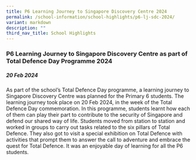 ```yaml
---
title: P6 Learning Journey to Singapore Discovery Centre 2024
permalink: /school-information/school-highlights/p6-lj-sdc-2024/
variant: markdown
description: ""
third_nav_title: School Highlights
---
```

### P6 Learning Journey to Singapore Discovery Centre as part of Total Defence Day Programme 2024

##### 20 Feb 2024

As part of the school’s Total Defence Day programme, a learning journey to Singapore Discovery Centre was planned for the Primary 6 students. The learning journey took place on 20 Feb 2024, in the week of the Total Defence Day commemoration. In this programme, students learnt how each of them can play their part to contribute to the security of Singapore and defend our shared way of life. Students moved from station to station and worked in groups to carry out tasks related to the six pillars of Total Defence. They also got to visit a special exhibition on Total Defence with activities that prompt them to answer the call to adventure and embrace the quest for Total Defence. It was an enjoyable day of learning for all the P6 students.